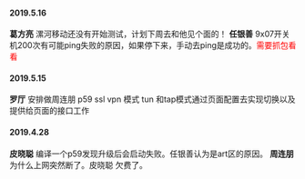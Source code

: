 
#### 2019.5.16
**葛方亮** 漯河移动还没有开始测试，计划下周去和他见个面的！
**任银善** 9x07开关机200次有可能ping失败的原因，如果停下来，手动去ping是成功的。<font color=red>需要抓包看看</font>
#### 2019.5.15
**罗厅** 安排做周连朋 p59 ssl vpn 模式 tun 和tap模式通过页面配置去实现切换以及提供给页面的接口工作
#### 2019.4.28
**皮晓聪** 编译一个p59发现升级后会启动失败。任银善认为是art区的原因。
**周连朋** 为什么上网突然断了。皮晓聪 欠费了。
